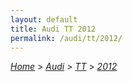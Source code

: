```yaml
---
layout: default
title: Audi TT 2012
permalink: /audi/tt/2012/
---
```

[*Home*](/) > [*Audi*](/audi/) > [*TT*](/audi/tt/) > [*2012*](/audi/tt/2012/)

